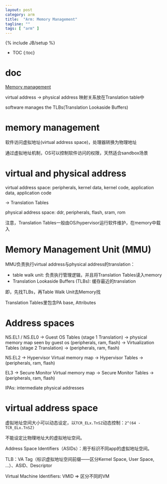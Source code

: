 ```yaml
---
layout: post
category: arm
title:  "Arm: Memory Management"
tagline: ""
tags: [ "arm" ] 
---
```

{% include JB/setup %}

* TOC
{:toc}

# doc

[Memory management](https://developer.arm.com/architectures/learn-the-architecture/memory-management/single-page)

virtual address -> physical address 映射关系放在Translation table中

software manages the TLBs(Translation Lookaside Buffers)

# memory management

软件访问虚拟地址(virtual address space)，处理器转换为物理地址

通过虚拟地址机制，OS可以控制软件访问的权限，天然适合sandbox场景

# virtual and physical address

virtual address space: peripherals, kernel data, kernel code, application data, application code

-> Translation Tables

physical address space: ddr, peripherals, flash, sram, rom

注意，Translation Tables一般由OS/hypervisor运行软件维护，在memory中载入


# Memory Management Unit (MMU)

MMU负责执行virtual address与physical address的translation：
- table walk unit: 负责执行管理逻辑，并且将Translation Tables读入memory
- Translation Lookaside Buffers (TLBs): 缓存最近的translation

即，先找TLBs，再Table Walk Unit去Memory找

Translation Tables里包含PA base, Attributes


# Address spaces

NS.EL1 / NS.EL0 
-> Guest OS Tables (stage 1 Translation) 
-> physical memory map seen by guest os (peripherals, ram, flash) 
-> Virtualization Tables (stage 2 Translation)
-> (peripherals, ram, flash)

NS.EL2 
-> Hypervisor Virtual memory map
-> Hypervisor Tables
-> (peripherals, ram, flash)

EL3
-> Secure Monitor Virtual memory map
-> Secure Monitor Tables
-> (peripherals, ram, flash)

IPAs: intermediate physical addresses

# virtual address space

虚拟地址空间大小可以动态设定，以`TCR_ELx.TnSZ`动态控制：`2^(64 - TCR_ELx.TnSZ)`

不能设定比物理地址大的虚拟地址空间。

Address Space Identifiers（ASIDs）：用于标识不同app的虚拟地址空间。

TLB：VA Tag（标识虚拟地址空间前缀——区分Kernel Space, User Space, ...）、ASID、Descriptor

Virtual Machine Identifiers: VMID => 区分不同的VM

